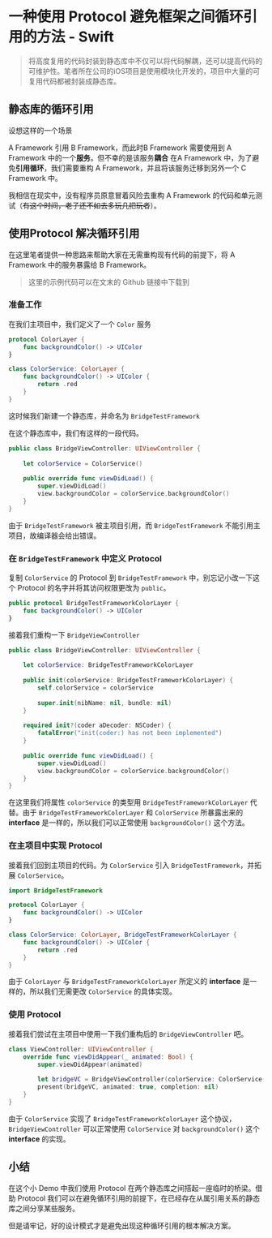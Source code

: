 # 一种使用 Protocol 避免框架之间循环引用的方法 - Swift

> 将高度复用的代码封装到静态库中不仅可以将代码解耦，还可以提高代码的可维护性。笔者所在公司的iOS项目是使用模块化开发的，项目中大量的可复用代码都被封装成静态库。

## 静态库的循环引用

设想这样的一个场景

A Framework 引用 B Framework，而此时B Framework 需要使用到 A Framework 中的一个**服务**。但不幸的是该服务**耦合** 在A Framework 中，为了避免**引用循环**，我们需要重构 A Framework，并且将该服务迁移到另外一个 C Framework 中。

我相信在现实中，没有程序员原意冒着风险去重构 A Framework 的代码和单元测试（~~有这个时间，老子还不如去多玩几把玩者~~）。


## 使用Protocol 解决循环引用

在这里笔者提供一种思路来帮助大家在无需重构现有代码的前提下，将 A Framework 中的服务暴露给 B Framework。

>这里的示例代码可以在文末的 Github 链接中下载到

### 准备工作

在我们主项目中，我们定义了一个 `Color` 服务

```swift
protocol ColorLayer {
    func backgroundColor() -> UIColor
}

class ColorService: ColorLayer {
    func backgroundColor() -> UIColor {
        return .red
    }
}
```

这时候我们新建一个静态库，并命名为 `BridgeTestFramework`

在这个静态库中，我们有这样的一段代码。

```swift
public class BridgeViewController: UIViewController {
    
    let colorService = ColorService()
    
    public override func viewDidLoad() {
        super.viewDidLoad()
        view.backgroundColor = colorService.backgroundColor()
    }
}
```

由于 `BridgeTestFramework` 被主项目引用，而 `BridgeTestFramework` 不能引用主项目，故编译器会给出错误。

### 在 `BridgeTestFramework` 中定义 Protocol

复制 `ColorService` 的 Protocol 到 `BridgeTestFramework` 中，别忘记小改一下这个 Protocol 的名字并将其访问权限更改为 `public`。

```swift
public protocol BridgeTestFrameworkColorLayer {
    func backgroundColor() -> UIColor
}
```

接着我们重构一下 `BridgeViewController`

```swift
public class BridgeViewController: UIViewController {
    
    let colorService: BridgeTestFrameworkColorLayer
    
    public init(colorService: BridgeTestFrameworkColorLayer) {
        self.colorService = colorService
        
        super.init(nibName: nil, bundle: nil)
    }
    
    required init?(coder aDecoder: NSCoder) {
        fatalError("init(coder:) has not been implemented")
    }
    
    public override func viewDidLoad() {
        super.viewDidLoad()
        view.backgroundColor = colorService.backgroundColor()
    }
}
```

在这里我们将属性 `colorService` 的类型用 `BridgeTestFrameworkColorLayer` 代替。由于 `BridgeTestFrameworkColorLayer` 和 `ColorService` 所暴露出来的 **interface** 是一样的，所以我们可以正常使用 `backgroundColor()` 这个方法。

### 在主项目中实现 Protocol

接着我们回到主项目的代码。为 `ColorService` 引入 `BridgeTestFramework`，并拓展 `ColorService`。

```swift
import BridgeTestFramework

protocol ColorLayer {
    func backgroundColor() -> UIColor
}

class ColorService: ColorLayer, BridgeTestFrameworkColorLayer {
    func backgroundColor() -> UIColor {
        return .red
    }
}
```

由于 `ColorLayer` 与 `BridgeTestFrameworkColorLayer` 所定义的 **interface** 是一样的，所以我们无需更改 `ColorService` 的具体实现。

### 使用 Protocol

接着我们尝试在主项目中使用一下我们重构后的 `BridgeViewController` 吧。

```swift
class ViewController: UIViewController {
    override func viewDidAppear(_ animated: Bool) {
        super.viewDidAppear(animated)
        
        let bridgeVC = BridgeViewController(colorService: ColorService())
        present(bridgeVC, animated: true, completion: nil)
    }
}
```

由于 `ColorService` 实现了 `BridgeTestFrameworkColorLayer` 这个协议，`BridgeViewController` 可以正常使用 `ColorService` 对 `backgroundColor()` 这个 **interface** 的实现。

## 小结

在这个小 Demo 中我们使用 Protocol 在两个静态库之间搭起一座临时的桥梁。借助 Protocol 我们可以在避免循环引用的前提下，在已经存在从属引用关系的静态库之间分享某些服务。

但是请牢记，好的设计模式才是避免出现这种循环引用的根本解决方案。
